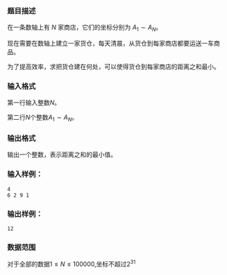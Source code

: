 ### 题目描述
在一条数轴上有 $N$ 家商店，它们的坐标分别为 $A_1 \sim A_N$。

现在需要在数轴上建立一家货仓，每天清晨，从货仓到每家商店都要运送一车商品。

为了提高效率，求把货仓建在何处，可以使得货仓到每家商店的距离之和最小。

### 输入格式
第一行输入整数$N$。

第二行$N$个整数$A_1 \sim A_N$。

### 输出格式
输出一个整数，表示距离之和的最小值。

### 输入样例：
```
4
6 2 9 1
```
### 输出样例：
```
12
```
### 数据范围
对于全部的数据$1 \leq N \leq 100000$,坐标不超过$2^{31}$